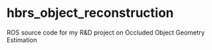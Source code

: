 hbrs_object_reconstruction
==========================

ROS source code for my R&amp;D project on Occluded Object Geometry Estimation
